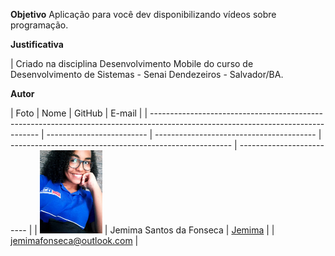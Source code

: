 
**Objetivo** 
Aplicação para você dev disponibilizando vídeos sobre programação.

**Justificativa**

| Criado na disciplina Desenvolvimento Mobile do curso de Desenvolvimento de Sistemas - Senai Dendezeiros - Salvador/BA.

**Autor**

| Foto                                                                                                                             | Nome                      | GitHub                                                                                    | E-mail                    |
| -------------------------------------------------------------------------------------------------------------------------------- | ------------------------- | ---------------------------------------- | ------------------------------------------------------- | ------------------------- |
| <img src="./src/assets/eu.jpeg" width="100px"> | Jemima Santos da Fonseca | [Jemima](https://github.com/mimasf) |  | jemimafonseca@outlook.com |
